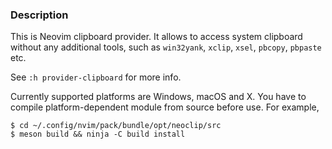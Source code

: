 ### Description

This is Neovim clipboard provider. It allows to access system clipboard without any
additional tools, such as `win32yank`, `xclip`, `xsel`, `pbcopy`, `pbpaste` etc.

See `:h provider-clipboard` for more info.

Currently supported platforms are Windows, macOS and X. You have to compile
platform-dependent module from source before use. For example,

    $ cd ~/.config/nvim/pack/bundle/opt/neoclip/src
    $ meson build && ninja -C build install
